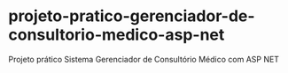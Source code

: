 # projeto-pratico-gerenciador-de-consultorio-medico-asp-net
Projeto prático Sistema Gerenciador de Consultório Médico com ASP NET
